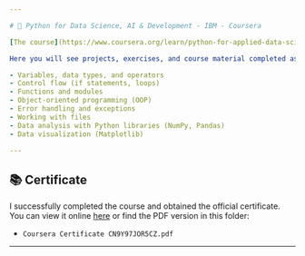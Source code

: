 ```yaml
---

# 🐍 Python for Data Science, AI & Development - IBM - Coursera

[The course](https://www.coursera.org/learn/python-for-applied-data-science-ai)

Here you will see projects, exercises, and course material completed as part of the **Python for Data Science, AI & Development** course on Coursera. Throughout the course, I have covered topics including:

- Variables, data types, and operators
- Control flow (if statements, loops)
- Functions and modules
- Object-oriented programming (OOP)
- Error handling and exceptions
- Working with files
- Data analysis with Python libraries (NumPy, Pandas)
- Data visualization (Matplotlib)

---
```


## 📚 Certificate

I successfully completed the course and obtained the official certificate. You can view it online [here](https://coursera.org/verify/CN9Y97JOR5CZ) or find the PDF version in this folder:

- `Coursera Certificate CN9Y97JOR5CZ.pdf`

---
